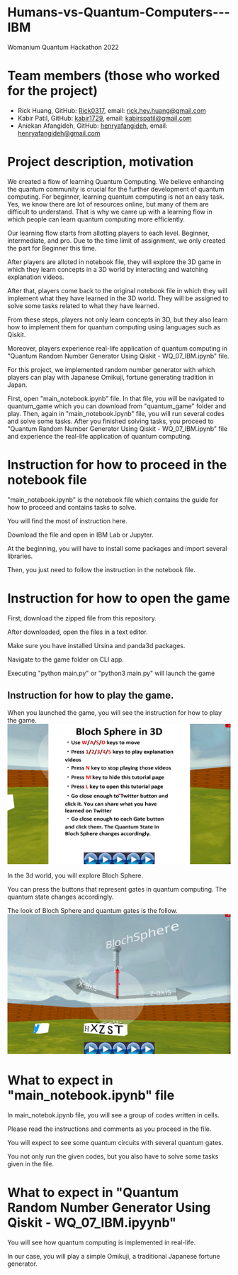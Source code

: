 # Humans-vs-Quantum-Computers---IBM
Womanium Quantum Hackathon 2022

# Team members (those who worked for the project)
* Rick Huang, GitHub: [Rick0317](https://github.com/Rick0317), email: rick.hey.huang@gmail.com
* Kabir Patil, GitHub: [kabir1729](https://github.com/kabir1729), email: kabirspatil@gmail.com
* Aniekan Afangideh, GitHub: [henryafangideh](https://github.com/henryafangideh), email: henryafangideh@gmail.com

# Project description, motivation
We created a flow of learning Quantum Computing. We believe enhancing the quantum community is crucial for the further development of quantum computing. For beginner, learning quantum computing is not an easy task. Yes, we know there are lot of resources online, but many of them are difficult to understand. That is why we came up with a learning flow in which people can learn quantum computing more efficiently.

Our learning flow starts from allotting players to each level. Beginner, intermediate, and pro. Due to the time limit of assignment, we only created the part for Beginner this time. 

After players are alloted in notebook file, they will explore the 3D game in which they learn concepts in a 3D world by interacting and watching explanation videos. 

After that, players come back to the original notebook file in which they will implement what they have learned in the 3D world. They will be assigned to solve some tasks related to what they have learned. 

From these steps, players not only learn concepts in 3D, but they also learn how to implement them for quantum computing using languages such as Qiskit. 

Moreover, players experience real-life application of quantum computing in "Quantum Random Number Generator Using Qiskit - WQ_07_IBM.ipynb" file.

For this project, we implemented random number generator with which players can play with Japanese Omikuji, fortune generating tradition in Japan.

First, open "main_notebook.ipynb" file. In that file, you will be navigated to quantum_game which you can download from "quantum_game" folder and play. Then, again in "main_notebook.ipynb" file, you will run several codes and solve some tasks. After you finished solving tasks, you proceed to "Quantum Random Number Generator Using Qiskit - WQ_07_IBM.ipynb" file and experience the real-life application of quantum computing.

# Instruction for how to proceed in the notebook file
"main_notebook.ipynb" is the notebook file which contains the guide for how to proceed and contains tasks to solve.

You will find the most of instruction here.

Download the file and open in IBM Lab or Jupyter. 

At the beginning, you will have to install some packages and import several libraries.

Then, you just need to follow the instruction in the notebook file. 

# Instruction for how to open the game
First, download the zipped file from this repository.

After downloaded, open the files in a text editor. 

Make sure you have installed Ursina and panda3d packages.

Navigate to the game folder on CLI app. 

Executing "python main.py" or "python3 main.py" will launch the game

## Instruction for how to play the game.
When you launched the game, you will see the instruction for how to play the game. 
![alt text](https://github.com/Rick0317/Humans-vs-Quantum-Computers---IBM/blob/master/quantum_game/assets/tutorial_screen.png?raw=true)

In the 3d world, you will explore Bloch Sphere. 

You can press the buttons that represent gates in quantum computing. The quantum state changes accordingly.

The look of Bloch Sphere and quantum gates is the follow.
![alt text](https://github.com/Rick0317/Humans-vs-Quantum-Computers---IBM/blob/master/quantum_game/assets/game_screen.png?raw=true)

# What to expect in "main_notebook.ipynb" file
In main_notebok.ipynb file, you will see a group of codes written in cells. 

Please read the instructions and comments as you proceed in the file.

You will expect to see some quantum circuits with several quantum gates. 

You not only run the given codes, but you also have to solve some tasks given in the file. 

# What to expect in "Quantum Random Number Generator Using Qiskit - WQ_07_IBM.ipyynb"

You will see how quantum computing is implemented in real-life. 

In our case, you will play a simple Omikuji, a traditional Japanese fortune generator. 